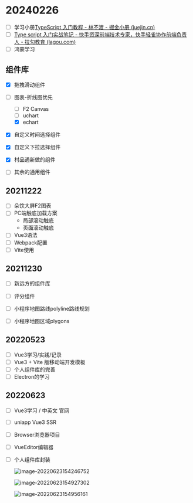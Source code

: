 

# 20240226

- [ ] 学习小册[TypeScript 入门教程 - 林不渡 - 掘金小册 (juejin.cn)](https://juejin.cn/book/7288482920602271802?utm_source=course_list)
- [ ] [Type script 入门实战笔记 - 快手资深前端技术专家，快手轻雀协作前端负责人 - 拉勾教育 (lagou.com)](https://kaiwu.lagou.com/course/courseInfo.htm?courseId=885#/content)
- [ ] 鸿蒙学习

## 组件库

- [x] 拖拽滑动组件
- [ ] 图表-折线图优先
  - [ ] F2 Canvas
  - [ ] uchart
  - [x] echart
- [x] 自定义时间选择组件  
- [x] 自定义下拉选择组件   
- [x] 村品通新做的组件
- [ ] 其余的通用组件



## 20211222

- [ ] 朵饮大屏F2图表
- [ ] PC端触底加载方案
  - 局部滚动触底
  - 页面滚动触底
- [ ] Vue3语法
- [ ] Webpack配置
- [ ] Vite使用

## 20211230

- [ ] 新远方的组件库

- [ ] 评分组件
- [ ] 小程序地图路线polyline路线规划
- [ ] 小程序地图区域plygons



## 20220523

- [ ] Vue3学习/实践/记录
- [ ] Vue3 + Vite 版移动端开发模板
- [ ] 个人组件库的完善
- [ ] Electron的学习

## 20220623

- [ ] Vue3学习 / 中英文 官网

- [ ] uniapp Vue3 SSR

- [ ] Browser浏览器项目

- [ ] VueEditor编辑器

- [ ] 个人组件库封装

  ![image-20220623154246752](https://s2.loli.net/2022/06/23/yRw6PMDteQGpiuo.png)

  ![image-20220623154927302](https://s2.loli.net/2022/06/23/KvbUFxlVB134j7o.png)

  ![image-20220623154956161](https://s2.loli.net/2022/06/23/6IjSTrvwpRkXf4n.png)

  



